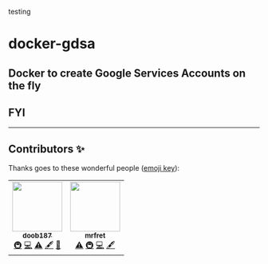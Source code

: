 testing
# docker-gdsa

## Docker to create Google Services Accounts on the fly

## FYI


---

## Contributors ✨

Thanks goes to these wonderful people ([emoji key](https://allcontributors.org/docs/en/emoji-key)):

<!-- ALL-CONTRIBUTORS-LIST:START - Do not remove or modify this section -->
<!-- prettier-ignore-start -->
<!-- markdownlint-disable -->
<table>
  <tr>
    <td align="center"><a href="https://github.com/doob187"><img src="https://avatars.githubusercontent.com/u/60312740?v=4?s=100" width="100px;" alt=""/><br /><sub><b>doob187</b></sub></a><br /><a href="#infra-doob187" title="Infrastructure (Hosting, Build-Tools, etc)">🚇</a> <a href="https://github.com/doob187/docker-gdsa/commits?author=doob187" title="Code">💻</a> <a href="https://github.com/doob187/docker-gdsa/commits?author=doob187" title="Tests">⚠️</a> <a href="#content-doob187" title="Content">🖋</a> <a href="#maintenance-doob187" title="Maintenance">🚧</a></td>
    <td align="center"><a href="https://github.com/mrfret"><img src="https://avatars.githubusercontent.com/u/72273384?v=4?s=100" width="100px;" alt=""/><br /><sub><b>mrfret</b></sub></a><br /><a href="https://github.com/doob187/docker-gdsa/commits?author=mrfret" title="Tests">⚠️</a> <a href="#infra-mrfret" title="Infrastructure (Hosting, Build-Tools, etc)">🚇</a> <a href="https://github.com/doob187/docker-gdsa/commits?author=mrfret" title="Code">💻</a> <a href="#content-mrfret" title="Content">🖋</a></td>
  </tr>
</table>

<!-- markdownlint-restore -->
<!-- prettier-ignore-end -->

<!-- ALL-CONTRIBUTORS-LIST:END -->
